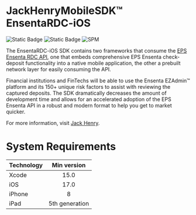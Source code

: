 # JackHenryMobileSDK™ EnsentaRDC-iOS
![Static Badge](https://img.shields.io/badge/Swift-6.0_%7C_5.9_%7C_5.8-CA2026?logo=swift&logoColor=red)
![Static Badge](https://img.shields.io/badge/Platform-iOS-blue?logo=swift&logoColor=red)
![SPM](https://img.shields.io/badge/Swift%20Package%20Manager-compatible-brightgreen)

The EnsentaRDC-iOS SDK contains two frameworks that consume the [EPS Ensenta RDC API](https://api.payments.jackhenry.com/docs/papi3-multi/overview/), one that embeds comprehensive EPS Ensenta check-deposit functionality into a native mobile application, the other a prebuilt network layer for easily consuming the API.


Financial institutions and FinTechs will be able to use the Ensenta EZAdmin™ platform and its 150+ unique risk factors to assist with reviewing the captured deposits. The SDK dramatically decreases the amount of development time and allows for an accelerated adoption of the EPS Ensenta API in a robust and modern format to help you get to market quicker. 

For more information, visit [Jack Henry](https://qa.api.payments.jackhenry.com/developer/api-cards).

# System Requirements

<center>

| Technology | Min version |
| :--- | :---: |
| Xcode | 15.0 |
| iOS | 17.0 |
| iPhone | 8 |
| iPad | 5th generation |
